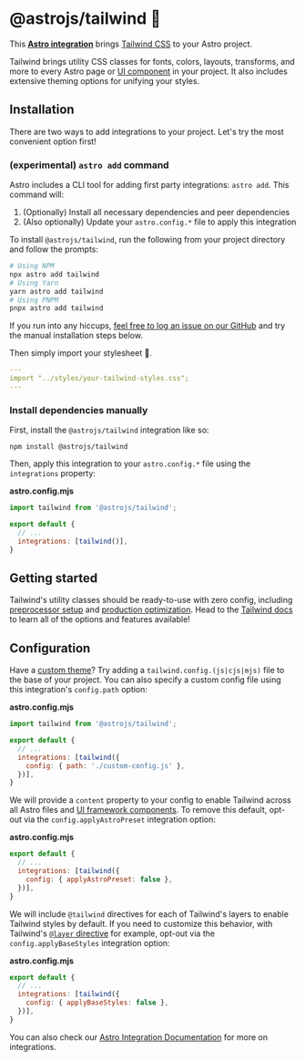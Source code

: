 # @astrojs/tailwind 💨

This **[Astro integration][astro-integration]** brings [Tailwind CSS](https://tailwindcss.com/) to your Astro project.

Tailwind brings utility CSS classes for fonts, colors, layouts, transforms, and more to every Astro page or [UI component](https://docs.astro.build/en/core-concepts/framework-components/) in your project. It also includes extensive theming options for unifying your styles.

## Installation

There are two ways to add integrations to your project. Let's try the most convenient option first!

### (experimental) `astro add` command

Astro includes a CLI tool for adding first party integrations: `astro add`. This command will:
1. (Optionally) Install all necessary dependencies and peer dependencies
2. (Also optionally) Update your `astro.config.*` file to apply this integration

To install `@astrojs/tailwind`, run the following from your project directory and follow the prompts:

```sh
# Using NPM
npx astro add tailwind
# Using Yarn
yarn astro add tailwind
# Using PNPM
pnpx astro add tailwind
```

If you run into any hiccups, [feel free to log an issue on our GitHub](https://github.com/withastro/astro/issues) and try the manual installation steps below.

Then simply import your stylesheet :tada:.

```yml
---
import "../styles/your-tailwind-styles.css";
---
```

### Install dependencies manually

First, install the `@astrojs/tailwind` integration like so:

```
npm install @astrojs/tailwind
```

Then, apply this integration to your `astro.config.*` file using the `integrations` property:

__astro.config.mjs__

```js
import tailwind from '@astrojs/tailwind';

export default {
  // ...
  integrations: [tailwind()],
}
```

## Getting started

Tailwind's utility classes should be ready-to-use with zero config, including [preprocessor setup](https://tailwindcss.com/docs/using-with-preprocessors) and [production optimization](https://tailwindcss.com/docs/optimizing-for-production). Head to the [Tailwind docs](https://tailwindcss.com/docs/utility-first) to learn all of the options and features available!

## Configuration

Have a [custom theme](https://tailwindcss.com/docs/configuration)? Try adding a `tailwind.config.(js|cjs|mjs)` file to the base of your project. You can also specify a custom config file using this integration's `config.path` option:

__astro.config.mjs__

```js
import tailwind from '@astrojs/tailwind';

export default {
  // ...
  integrations: [tailwind({
    config: { path: './custom-config.js' },
  })],
}
```

We will provide a `content` property to your config to enable Tailwind across all Astro files and [UI framework components](https://docs.astro.build/en/core-concepts/framework-components/). To remove this default, opt-out via the `config.applyAstroPreset` integration option:

__astro.config.mjs__

```js
export default {
  // ...
  integrations: [tailwind({
    config: { applyAstroPreset: false },
  })],
}
```

We will include `@tailwind` directives for each of Tailwind's layers to enable Tailwind styles by default. If you need to customize this behavior, with Tailwind's [`@layer` directive](https://tailwindcss.com/docs/functions-and-directives#layer) for example, opt-out via the `config.applyBaseStyles` integration option:

__astro.config.mjs__

```js
export default {
  // ...
  integrations: [tailwind({
    config: { applyBaseStyles: false },
  })],
}
```

You can also check our [Astro Integration Documentation][astro-integration] for more on integrations.

[astro-integration]: https://docs.astro.build/en/guides/integrations-guide/
[astro-ui-frameworks]: https://docs.astro.build/en/core-concepts/framework-components/#using-framework-components
